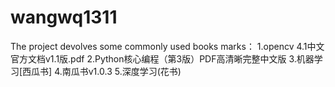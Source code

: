 # wangwq1311
The project devolves some commonly used books
marks：
1.opencv 4.1中文官方文档v1.1版.pdf
2.Python核心编程（第3版）PDF高清晰完整中文版
3.机器学习[西瓜书]
4.南瓜书v1.0.3
5.深度学习(花书)
